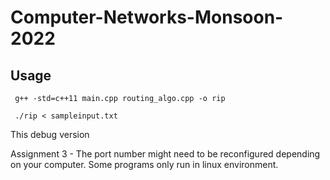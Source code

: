 # Computer-Networks-Monsoon-2022

## Usage

     g++ -std=c++11 main.cpp routing_algo.cpp -o rip
     
     ./rip < sampleinput.txt

This debug version 

Assignment 3 - 
The port number might need to be reconfigured depending on your computer. Some programs only run in linux environment.